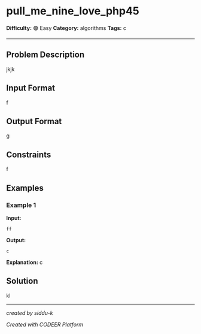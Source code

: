 # pull_me_nine_love_php45

**Difficulty:** 🟢 Easy
**Category:** algorithms
**Tags:** c

---

## Problem Description

jkjk

## Input Format

f

## Output Format

g

## Constraints

f

## Examples

### Example 1

**Input:**
```
ff
```

**Output:**
```
c
```

**Explanation:** c

## Solution

kl

---

*created by siddu-k*

*Created with CODEER Platform*
